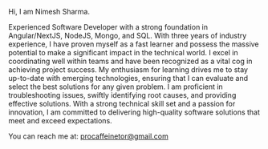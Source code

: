 Hi, I am Nimesh Sharma.

Experienced Software Developer with a strong foundation in Angular/NextJS, NodeJS, Mongo, and SQL. With three years of industry experience, I have proven myself as a fast learner and possess the massive potential to make a significant impact in the technical world. I excel in coordinating well within teams and have been recognized as a vital cog in achieving project success. My enthusiasm for learning drives me to stay up-to-date with emerging technologies, ensuring that I can evaluate and select the best solutions for any given problem. I am proficient in troubleshooting issues, swiftly identifying root causes, and providing effective solutions. With a strong technical skill set and a passion for innovation, I am committed to delivering high-quality software solutions that meet and exceed expectations.

You can reach me at: procaffeinetor@gmail.com
